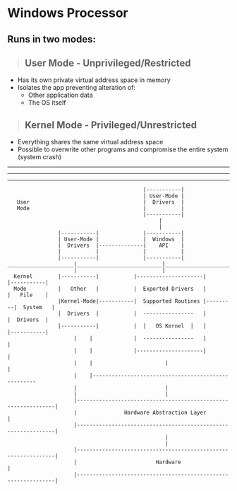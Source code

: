 # Windows Processor

## **Runs in two modes:**

> ## **User Mode - Unprivileged/Restricted**
- Has its own private virtual address space in memory
- Isolates the app preventing alteration of:
    - Other application data
    - The OS itself

> ## **Kernel Mode - Privileged/Unrestricted**

- Everything shares the same virtual address space
- Possible to overwrite other programs and compromise the entire system (system crash)

---
---
---

```text
                                           |-----------|
                                           | User-Mode |
   User                                    |  Drivers  |
   Mode                                    |           |  
                                           |-----------|
                                                |
                                                |
                |-----------|              |-----------|
                | User-Mode |              |  Windows  |
                |  Drivers  |--------------|    API    |
                |           |              |           |
                |-----------|              |-----------|
_____________________|___________________________|_________________________________________________
                     |                           |
  Kernel        |-----------|           |---------------------|         |-----------|
  Mode          |   Other   |           |  Exported Drivers   |         |   File    |
                |Kernel-Mode|-----------|  Supported Routines |---------|  System   |
                |  Drivers  |           |  ----------------   |         |  Drivers  |
                |-----------|           |  |   OS Kernel  |   |         |-----------|
                     |    |             |  ----------------   |               |
                     |    |             |---------------------|               |
                     |    |                       |                           |
                     |    |----------------------------------------------------
                     |                            |
                     |                            |
                     |---------------------------------------------------------------|
                     |               Hardware Abstraction Layer                      |
                     |---------------------------------------------------------------|
                                                  |
                                                  |
                     |---------------------------------------------------------------|
                     |                         Hardware                              |
                     |---------------------------------------------------------------|
```